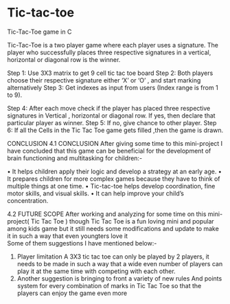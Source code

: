# Tic-tac-toe

Tic-Tac-Toe game in C

Tic-Tac-Toe is a two player game where each player uses a signature.  The player who successfully places three respective signatures in a vertical, horizontal or diagonal row is the winner.


Step 1:   Use 3X3 matrix to get 9 cell tic tac toe board
Step 2: Both players choose their respective signature either ‘X’ or ‘O’ , and start marking  alternatively
Step 3:   Get indexes as input from users (Index range is from 1 to 9).

Step 4: After each move check if the player has placed three respective signatures in Vertical , horizontal or diagonal row. If yes, then declare that particular player as winner.
Step 5:  If no, give chance to other player.
Step 6:    If all the Cells in the Tic Tac Toe game gets filled ,then the game is drawn.



CONCLUSION
4.1 CONCLUSION
After giving some time to this mini-project I have concluded that this game can be beneficial for the development of brain functioning and multitasking for children:- 

•	It helps children apply their logic and develop a strategy at an early age.
•	It prepares children for more complex games because they have to think of multiple things at one time.
•	Tic-tac-toe helps develop coordination, fine motor skills, and visual skills.
•	It can help improve your child’s concentration.


4.2 FUTURE SCOPE
After working and  analyzing for some time on this mini-project( Tic Tac Toe )  though Tic Tac Toe is a fun loving mini and  popular among kids game but it still needs some modifications and update to make it in such a way that even youngters love it    
Some of them suggestions I have mentioned below:-

1.	Player limitation 
A 3X3 tic tac toe can only be played by 2 players, it needs to be made in such a way that a wide even number of players can play it at the same time with competing with each other.
2.	Another suggestion is bringing to front a variety of new rules 
And points system for every combination of marks in Tic Tac Toe so that the players can enjoy the game even more

